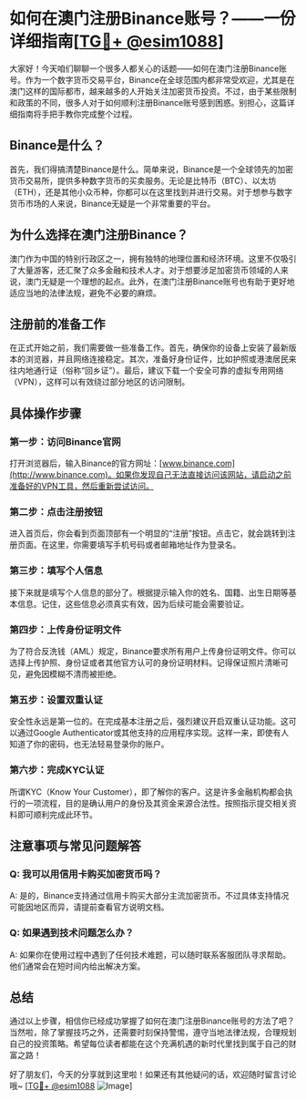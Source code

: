 # 如何在澳门注册Binance账号？——一份详细指南[[TG💪+ @esim1088](https://t.me/s/esim1088)]

大家好！今天咱们聊聊一个很多人都关心的话题——如何在澳门注册Binance账号。作为一个数字货币交易平台，Binance在全球范围内都非常受欢迎，尤其是在澳门这样的国际都市，越来越多的人开始关注加密货币投资。不过，由于某些限制和政策的不同，很多人对于如何顺利注册Binance账号感到困惑。别担心，这篇详细指南将手把手教你完成整个过程。

## Binance是什么？

首先，我们得搞清楚Binance是什么。简单来说，Binance是一个全球领先的加密货币交易所，提供多种数字货币的买卖服务。无论是比特币（BTC）、以太坊（ETH），还是其他小众币种，你都可以在这里找到并进行交易。对于想参与数字货币市场的人来说，Binance无疑是一个非常重要的平台。

## 为什么选择在澳门注册Binance？

澳门作为中国的特别行政区之一，拥有独特的地理位置和经济环境。这里不仅吸引了大量游客，还汇聚了众多金融和技术人才。对于想要涉足加密货币领域的人来说，澳门无疑是一个理想的起点。此外，在澳门注册Binance账号也有助于更好地适应当地的法律法规，避免不必要的麻烦。

## 注册前的准备工作

在正式开始之前，我们需要做一些准备工作。首先，确保你的设备上安装了最新版本的浏览器，并且网络连接稳定。其次，准备好身份证件，比如护照或港澳居民来往内地通行证（俗称“回乡证”）。最后，建议下载一个安全可靠的虚拟专用网络（VPN），这样可以有效绕过部分地区的访问限制。

## 具体操作步骤

### 第一步：访问Binance官网

打开浏览器后，输入Binance的官方网址：[www.binance.com](http://www.binance.com)。如果你发现自己无法直接访问该网站，请启动之前准备好的VPN工具，然后重新尝试访问。

### 第二步：点击注册按钮

进入首页后，你会看到页面顶部有一个明显的“注册”按钮。点击它，就会跳转到注册页面。在这里，你需要填写手机号码或者邮箱地址作为登录名。

### 第三步：填写个人信息

接下来就是填写个人信息的部分了。根据提示输入你的姓名、国籍、出生日期等基本信息。记住，这些信息必须真实有效，因为后续可能会需要验证。

### 第四步：上传身份证明文件

为了符合反洗钱（AML）规定，Binance要求所有用户上传身份证明文件。你可以选择上传护照、身份证或者其他官方认可的身份证明材料。记得保证照片清晰可见，避免因模糊不清而被拒绝。

### 第五步：设置双重认证

安全性永远是第一位的。在完成基本注册之后，强烈建议开启双重认证功能。这可以通过Google Authenticator或其他支持的应用程序实现。这样一来，即使有人知道了你的密码，也无法轻易登录你的账户。

### 第六步：完成KYC认证

所谓KYC（Know Your Customer），即了解你的客户。这是许多金融机构都会执行的一项流程，目的是确认用户的身份及其资金来源合法性。按照指示提交相关资料即可顺利完成此环节。

## 注意事项与常见问题解答

### Q: 我可以用信用卡购买加密货币吗？
A: 是的，Binance支持通过信用卡购买大部分主流加密货币。不过具体支持情况可能因地区而异，请提前查看官方说明文档。

### Q: 如果遇到技术问题怎么办？
A: 如果你在使用过程中遇到了任何技术难题，可以随时联系客服团队寻求帮助。他们通常会在短时间内给出解决方案。

## 总结

通过以上步骤，相信你已经成功掌握了如何在澳门注册Binance账号的方法了吧？当然啦，除了掌握技巧之外，还需要时刻保持警惕，遵守当地法律法规，合理规划自己的投资策略。希望每位读者都能在这个充满机遇的新时代里找到属于自己的财富之路！

好了朋友们，今天的分享就到这里啦！如果还有其他疑问的话，欢迎随时留言讨论哦~ [[TG💪+ @esim1088](https://t.me/s/esim1088) ![Image](https://i.postimg.cc/4NQfJmqS/Snipaste-2025-05-13-00-14-12.png)]